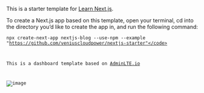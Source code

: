 This is a starter template for [Learn Next.js](https://nextjs.org/learn).

To create a Next.js app based on this template, open your terminal, cd into the directory you’d like to create the app in, and run the following command:

<code>npx create-next-app nextjs-blog --use-npm --example "https://github.com/veniuscloudpower/nextjs-starter"</code>

This is a dashboard template based on [AdminLTE.io](http://adminlte.io)

![image](https://user-images.githubusercontent.com/20229663/147392413-401f2d52-0042-4bee-91ea-446b61c2092b.png)

